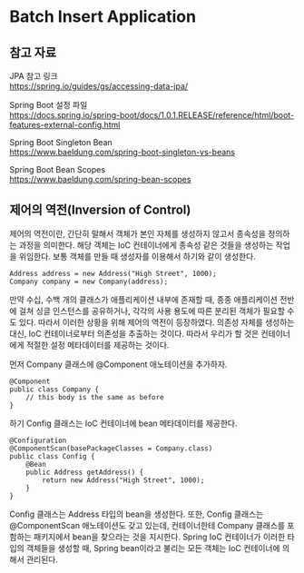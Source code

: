 # Batch Insert Application
## 참고 자료
JPA 참고 링크  
https://spring.io/guides/gs/accessing-data-jpa/

Spring Boot 설정 파일  
https://docs.spring.io/spring-boot/docs/1.0.1.RELEASE/reference/html/boot-features-external-config.html

Spring Boot Singleton Bean  
https://www.baeldung.com/spring-boot-singleton-vs-beans

Spring Boot Bean Scopes  
https://www.baeldung.com/spring-bean-scopes

## 제어의 역전(Inversion of Control)
제어의 역전이란, 간단히 말해서 객체가 본인 자체를 생성하지 않고서 종속성을 정의하는 과정을 의미한다. 해당 객체는 IoC 컨테이너에게 종속성 같은
것들을 생성하는 작업을 위임한다. 보통 객체를 만들 때 생성자를 이용해서 하기와 같이 생성한다.
```text
Address address = new Address("High Street", 1000);
Company company = new Company(address);
```
만약 수십, 수백 개의 클래스가 애플리케이션 내부에 존재할 때, 종종 애플리케이션 전반에 걸쳐 싱글 인스턴스를 공유하거나, 각각의 사용 용도에 따른
분리된 객체가 필요할 수도 있다. 따라서 이러한 상황을 위해 제어의 역전이 등장하였다. 의존성 자체를 생성하는 대신, IoC 컨테이너로부터 의존성을
추출하는 것이다. 따라서 우리가 할 것은 컨테이너에게 적절한 설정 메타데이터를 제공하는 것이다.

먼저 Company 클래스에 @Component 애노테이션을 추가하자.
```text
@Component
public class Company {
    // this body is the same as before
}
```
하기 Config 클래스는 IoC 컨테이너에 bean 메타데이터를 제공한다.
```text
@Configuration
@ComponentScan(basePackageClasses = Company.class)
public class Config {
    @Bean
    public Address getAddress() {
        return new Address("High Street", 1000);
    }
}
```
Config 클래스는 Address 타입의 bean을 생성한다. 또한, Config 클래스는 @ComponentScan 애노테이션도 갖고 있는데, 컨테이너한테 Company
클래스를 포함하는 패키지에서 bean을 찾으라는 것을 지시한다. Spring IoC 컨테이너가 이러한 타입의 객체들을 생성할 때, Spring bean이라고
불리는 모든 객체는 IoC 컨테이너에 의해서 관리된다.